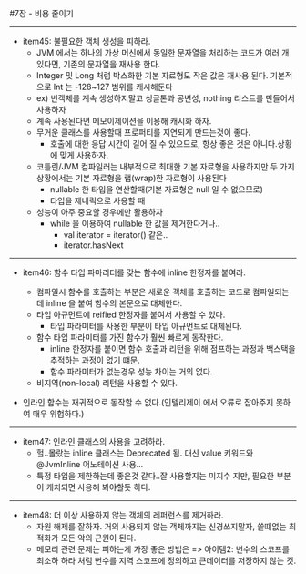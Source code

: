 #7장 - 비용 줄이기

---
- item45: 불필요한 객체 생성을 피하라.
  - JVM 에서는 하나의 가상 머신에서 동일한 문자열을 처리하는 코드가 여러 개 있다면, 기존의 문자열을 재사용 한다. 
  - Integer 및 Long 처럼 박스화한 기본 자료형도 작은 값은 재사용 된다. 기본적으로 Int 는 -128~127 범위를 캐시해둔다
  - ex) 빈객체를 계속 생성하지말고 싱글톤과 공변성, nothing 리스트를 만들어서 사용하자
  - 계속 사용된다면 메모이제이션을 이용해 캐시화 하자.
  - 무거운 클래스를 사용할때 프로퍼티를 지연되게 만드는것이 좋다.
    - 호출에 대한 응답 시간이 길어 질 수 있으므로, 항상 좋은 것은 아니다.상황에 맞게 사용하자.
  - 코틀린/JVM 컴파일러는 내부적으로 최대한 기본 자료형을 사용하지만 두 가지 상황에서는 기본 자료형을 랩(wrap)한 자료형이 사용된다
    - nullable 한 타입을 연산할때(기본 자료형은 null 일 수 없으므로)
    - 타입을 제네릭으로 사용할 때
  - 성능이 아주 중요할 경우에만 활용하자
    - while 을 이용하여 nullable 한 값을 제거한다거나..
      - val iterator = iterator() 같은..
      - iterator.hasNext


---

- item46: 함수 타입 파마리터를 갖는 함수에 inline 한정자를 붙여라.
  - 컴파일시 함수를 호출하는 부분은 새로운 객체를 호출하는 코드로 컴파일되는데 inline 을 붙여 함수의 본문으로 대체한다.
  - 타입 아규먼트에 reified 한정자를 붙여서 사용할 수 있다.
    - 타입 파라미터를 사용한 부분이 타입 아규먼트로 대체된다.
  - 함수 타입 파라미터를 가진 함수가 훨씬 빠르게 동작한다.
    - inline 한정자를 붙이면 함수 호출과 리턴을 위해 점프하는 과정과 백스택을 추적하는 과정이 없기 떄문.
    - 함수 파라미터가 없는경우 성능 차이는 거의 없다.
  - 비지역(non-local) 리턴을 사용할 수 있다.

- 인라인 함수는 재귀적으로 동작할 수 없다.(인텔리제이 에서 오류로 잡아주지 못하여 매우 위험하다.)

---

- item47: 인라인 클래스의 사용을 고려하라.
  - 헐..몰랐는 inline 클래스는 Deprecated 됨. 대신 value 키워드와 @JvmInline 어노테이션 사용...
  - 특정 타입을 제한하는데 좋은것 같다..잘 사용할지는 미지수 지만, 필요한 부분이 캐치되면 사용해 봐야할듯 하다.
  

---
- item48: 더 이상 사용하지 않는 객체의 레퍼런스를 제거하라.
  - 자원 해제를 잘하자. 거의 사용되지 않는 객체까지는 신경쓰지말자, 쓸떄없는 최적화가 모든 악의 근원이 된다.
  - 메모리 관련 문제는 피하는게 가장 좋은 방법은 => 아이템2: 변수의 스코프를 최소하 하라 처럼 변수를 지역 스코프에 정의하고 큰데이터를 저장하지 않는 것.


